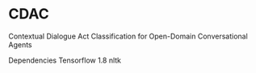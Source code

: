 # CDAC
Contextual Dialogue Act Classification for Open-Domain Conversational Agents

Dependencies
Tensorflow 1.8
nltk
